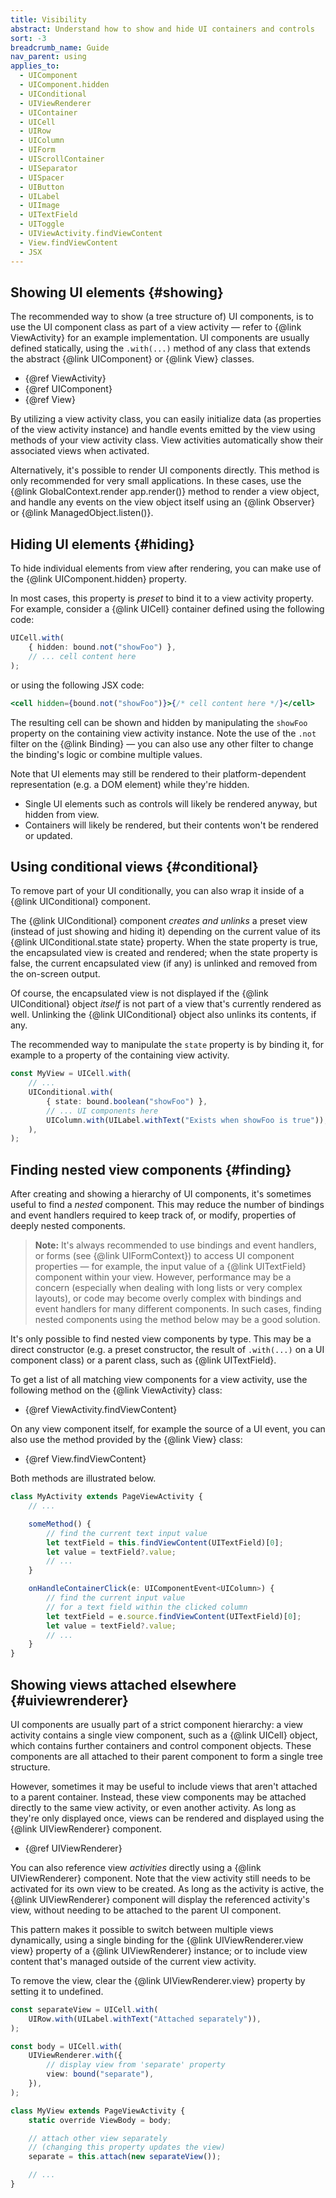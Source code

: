 ```yaml
---
title: Visibility
abstract: Understand how to show and hide UI containers and controls
sort: -3
breadcrumb_name: Guide
nav_parent: using
applies_to:
  - UIComponent
  - UIComponent.hidden
  - UIConditional
  - UIViewRenderer
  - UIContainer
  - UICell
  - UIRow
  - UIColumn
  - UIForm
  - UIScrollContainer
  - UISeparator
  - UISpacer
  - UIButton
  - UILabel
  - UIImage
  - UITextField
  - UIToggle
  - UIViewActivity.findViewContent
  - View.findViewContent
  - JSX
---
```


## Showing UI elements {#showing}

The recommended way to show (a tree structure of) UI components, is to use the UI component class as part of a view activity — refer to {@link ViewActivity} for an example implementation. UI components are usually defined statically, using the `.with(...)` method of any class that extends the abstract {@link UIComponent} or {@link View} classes.

- {@ref ViewActivity}
- {@ref UIComponent}
- {@ref View}

By utilizing a view activity class, you can easily initialize data (as properties of the view activity instance) and handle events emitted by the view using methods of your view activity class. View activities automatically show their associated views when activated.

Alternatively, it's possible to render UI components directly. This method is only recommended for very small applications. In these cases, use the {@link GlobalContext.render app.render()} method to render a view object, and handle any events on the view object itself using an {@link Observer} or {@link ManagedObject.listen()}.

## Hiding UI elements {#hiding}

To hide individual elements from view after rendering, you can make use of the {@link UIComponent.hidden} property.

In most cases, this property is _preset_ to bind it to a view activity property. For example, consider a {@link UICell} container defined using the following code:

```ts
UICell.with(
	{ hidden: bound.not("showFoo") },
	// ... cell content here
);
```

or using the following JSX code:

```jsx
<cell hidden={bound.not("showFoo")}>{/* cell content here */}</cell>
```

The resulting cell can be shown and hidden by manipulating the `showFoo` property on the containing view activity instance. Note the use of the `.not` filter on the {@link Binding} — you can also use any other filter to change the binding's logic or combine multiple values.

Note that UI elements may still be rendered to their platform-dependent representation (e.g. a DOM element) while they're hidden.

- Single UI elements such as controls will likely be rendered anyway, but hidden from view.
- Containers will likely be rendered, but their contents won't be rendered or updated.

## Using conditional views {#conditional}

To remove part of your UI conditionally, you can also wrap it inside of a {@link UIConditional} component.

The {@link UIConditional} component _creates and unlinks_ a preset view (instead of just showing and hiding it) depending on the current value of its {@link UIConditional.state state} property. When the state property is true, the encapsulated view is created and rendered; when the state property is false, the current encapsulated view (if any) is unlinked and removed from the on-screen output.

Of course, the encapsulated view is not displayed if the {@link UIConditional} object _itself_ is not part of a view that's currently rendered as well. Unlinking the {@link UIConditional} object also unlinks its contents, if any.

The recommended way to manipulate the `state` property is by binding it, for example to a property of the containing view activity.

```ts
const MyView = UICell.with(
	// ...
	UIConditional.with(
		{ state: bound.boolean("showFoo") },
		// ... UI components here
		UIColumn.with(UILabel.withText("Exists when showFoo is true")),
	),
);
```

## Finding nested view components {#finding}

After creating and showing a hierarchy of UI components, it's sometimes useful to find a _nested_ component. This may reduce the number of bindings and event handlers required to keep track of, or modify, properties of deeply nested components.

> **Note:** It's always recommended to use bindings and event handlers, or forms (see {@link UIFormContext}) to access UI component properties — for example, the input value of a {@link UITextField} component within your view. However, performance may be a concern (especially when dealing with long lists or very complex layouts), or code may become overly complex with bindings and event handlers for many different components. In such cases, finding nested components using the method below may be a good solution.

It's only possible to find nested view components by type. This may be a direct constructor (e.g. a preset constructor, the result of `.with(...)` on a UI component class) or a parent class, such as {@link UITextField}.

To get a list of all matching view components for a view activity, use the following method on the {@link ViewActivity} class:

- {@ref ViewActivity.findViewContent}

On any view component itself, for example the source of a UI event, you can also use the method provided by the {@link View} class:

- {@ref View.findViewContent}

Both methods are illustrated below.

```ts
class MyActivity extends PageViewActivity {
	// ...

	someMethod() {
		// find the current text input value
		let textField = this.findViewContent(UITextField)[0];
		let value = textField?.value;
		// ...
	}

	onHandleContainerClick(e: UIComponentEvent<UIColumn>) {
		// find the current input value
		// for a text field within the clicked column
		let textField = e.source.findViewContent(UITextField)[0];
		let value = textField?.value;
		// ...
	}
}
```

## Showing views attached elsewhere {#uiviewrenderer}

UI components are usually part of a strict component hierarchy: a view activity contains a single view component, such as a {@link UICell} object, which contains further containers and control component objects. These components are all attached to their parent component to form a single tree structure.

However, sometimes it may be useful to include views that aren't attached to a parent container. Instead, these view components may be attached directly to the same view activity, or even another activity. As long as they're only displayed once, views can be rendered and displayed using the {@link UIViewRenderer} component.

- {@ref UIViewRenderer}

You can also reference view _activities_ directly using a {@link UIViewRenderer} component. Note that the view activity still needs to be activated for its own view to be created. As long as the activity is active, the {@link UIViewRenderer} component will display the referenced activity's view, without needing to be attached to the parent UI component.

This pattern makes it possible to switch between multiple views dynamically, using a single binding for the {@link UIViewRenderer.view view} property of a {@link UIViewRenderer} instance; or to include view content that's managed outside of the current view activity.

To remove the view, clear the {@link UIViewRenderer.view} property by setting it to undefined.

```ts
const separateView = UICell.with(
	UIRow.with(UILabel.withText("Attached separately")),
);

const body = UICell.with(
	UIViewRenderer.with({
		// display view from 'separate' property
		view: bound("separate"),
	}),
);

class MyView extends PageViewActivity {
	static override ViewBody = body;

	// attach other view separately
	// (changing this property updates the view)
	separate = this.attach(new separateView());

	// ...
}
```

